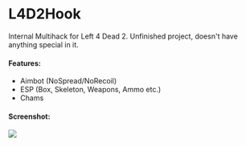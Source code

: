 # L4D2Hook
Internal Multihack for Left 4 Dead 2. Unfinished project, doesn't have anything special in it.

#### Features:
* Aimbot (NoSpread/NoRecoil)
* ESP (Box, Skeleton, Weapons, Ammo etc.)
* Chams


#### Screenshot:

![](https://i.imgur.com/Cka2sq6.jpg)
